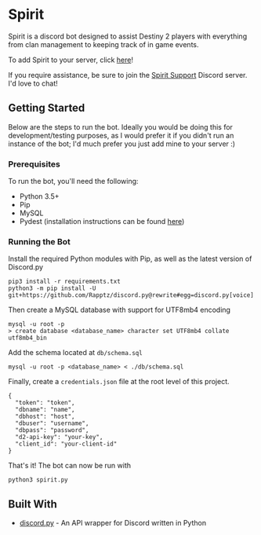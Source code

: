 # Spirit

Spirit is a discord bot designed to assist Destiny 2 players with everything from clan management to keeping track of in game events.

To add Spirit to your server, click [here](https://discordapp.com/oauth2/authorize?client_id=335084645743984641&scope=bot&permissions=523344)!

If you require assistance, be sure to join the [Spirit Support](https://discord.gg/GXCFpkr) Discord server. I'd love to chat!

## Getting Started
Below are the steps to run the bot. Ideally you would be doing this for development/testing purposes,
as I would prefer it if you didn't run an instance of the bot; I'd much prefer you just add mine to
your server :)

### Prerequisites
To run the bot, you'll need the following:
- Python 3.5+
- Pip
- MySQL
- Pydest (installation instructions can be found [here](https://www.github.com/jgayfer/pydest))

### Running the Bot
Install the required Python modules with Pip, as well as the latest version of Discord.py
```
pip3 install -r requirements.txt
python3 -m pip install -U git+https://github.com/Rapptz/discord.py@rewrite#egg=discord.py[voice]
```
Then create a MySQL database with support for UTF8mb4 encoding
```
mysql -u root -p
> create database <database_name> character set UTF8mb4 collate utf8mb4_bin
```
 Add the schema located at `db/schema.sql`
```
mysql -u root -p <database_name> < ./db/schema.sql
```

Finally, create a `credentials.json` file at the root level of this project.
```
{
  "token": "token",
  "dbname": "name",
  "dbhost": "host",
  "dbuser": "username",
  "dbpass": "password",
  "d2-api-key": "your-key",
  "client_id": "your-client-id"
}

```
That's it! The bot can now be run with
```
python3 spirit.py
```

## Built With
- [discord.py](https://github.com/Rapptz/discord.py) - An API wrapper for Discord written in Python
